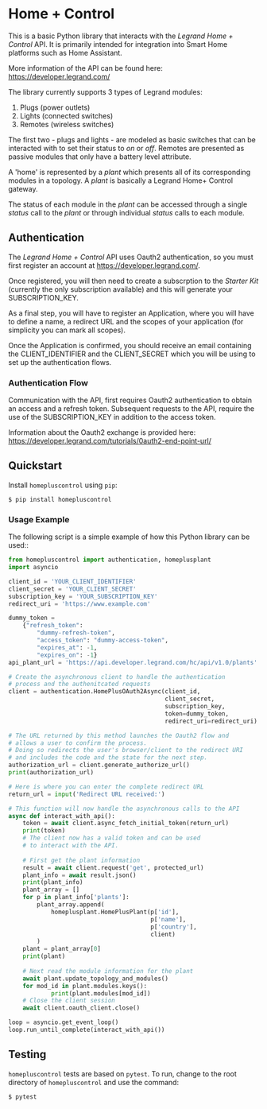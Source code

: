 # Home + Control
This is a basic Python library that interacts with the *Legrand Home + Control* API. It is 
primarily intended for integration into Smart Home platforms such as Home Assistant.

More information of the API can be found here: https://developer.legrand.com/

The library currently supports 3 types of Legrand modules:

1) Plugs (power outlets)
2) Lights (connected switches)
3) Remotes (wireless switches)

The first two - plugs and lights - are modeled as basic switches that can be interacted with to set their status to *on* or *off*.
Remotes are presented as passive modules that only have a battery level attribute.

A 'home' is represented by a *plant* which presents all of its corresponding modules in a topology. A *plant* is basically a 
Legrand Home+ Control gateway.

The status of each module in the *plant* can be accessed through a single *status* call to the *plant* or through individual *status* 
calls to each module.

## Authentication
The *Legrand Home + Control* API uses Oauth2 authentication, so you must first register an account at https://developer.legrand.com/. 

Once registered, you will then need to create a subscrption to the *Starter Kit* (currently the only subscription available) and this will
generate your SUBSCRIPTION_KEY.

As a final step, you will have to register an Application, where you will have to define a name, a redirect URL and the scopes of your application
(for simplicity you can mark all scopes). 

Once the Application is confirmed, you should receive an email containing the CLIENT_IDENTIFIER and
the CLIENT_SECRET which you will be using to set up the authentication flows.

### Authentication Flow
Communication with the API, first requires Oauth2 authentication to obtain an access and a refresh token. Subsequent requests to the API, require the use of the SUBSCRIPTION_KEY in addition to the access token.

Information about the Oauth2 exchange is provided here: https://developer.legrand.com/tutorials/0auth2-end-point-url/

## Quickstart
Install `homepluscontrol` using `pip`: 

    $ pip install homepluscontrol

### Usage Example
The following script is a simple example of how this Python library can be used::

```python
from homepluscontrol import authentication, homeplusplant
import asyncio

client_id = 'YOUR_CLIENT_IDENTIFIER'
client_secret = 'YOUR_CLIENT_SECRET'
subscription_key = 'YOUR_SUBSCRIPTION_KEY'
redirect_uri = 'https://www.example.com'

dummy_token = 
    {"refresh_token": 
        "dummy-refresh-token", 
        "access_token": "dummy-access-token", 
        "expires_at": -1, 
        "expires_on": -1}
api_plant_url = 'https://api.developer.legrand.com/hc/api/v1.0/plants'

# Create the asynchronous client to handle the authentication 
# process and the authenitcated requests
client = authentication.HomePlusOAuth2Async(client_id, 
                                            client_secret, 
                                            subscription_key, 
                                            token=dummy_token, 
                                            redirect_uri=redirect_uri)

# The URL returned by this method launches the Oauth2 flow and 
# allows a user to confirm the process.
# Doing so redirects the user's browser/client to the redirect URI
# and includes the code and the state for the next step.
authorization_url = client.generate_authorize_url()
print(authorization_url)

# Here is where you can enter the complete redirect URL
return_url = input('Redirect URL received:')

# This function will now handle the asynchronous calls to the API
async def interact_with_api():
    token = await client.async_fetch_initial_token(return_url)
    print(token)
    # The client now has a valid token and can be used 
    # to interact with the API.
    
    # First get the plant information
    result = await client.request('get', protected_url)
    plant_info = await result.json()
    print(plant_info)
    plant_array = []
    for p in plant_info['plants']:
        plant_array.append(
            homeplusplant.HomePlusPlant(p['id'], 
                                        p['name'], 
                                        p['country'], 
                                        client)
        )
    plant = plant_array[0]
    print(plant)
    
    # Next read the module information for the plant
    await plant.update_topology_and_modules()
    for mod_id in plant.modules.keys():
            print(plant.modules[mod_id])
    # Close the client session
    await client.oauth_client.close()

loop = asyncio.get_event_loop()
loop.run_until_complete(interact_with_api())
```

## Testing
`homepluscontrol` tests are based on `pytest`. To run, change to the root directory of `homepluscontrol` and use the command: 

    $ pytest 